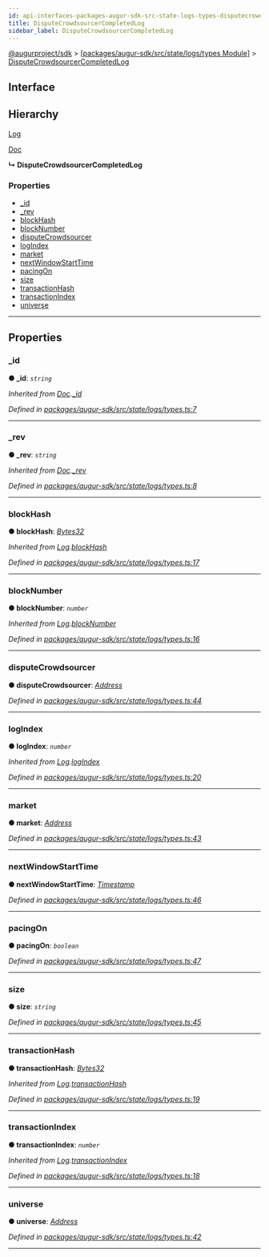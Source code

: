```yaml
---
id: api-interfaces-packages-augur-sdk-src-state-logs-types-disputecrowdsourcercompletedlog
title: DisputeCrowdsourcerCompletedLog
sidebar_label: DisputeCrowdsourcerCompletedLog
---
```


[@augurproject/sdk](api-readme.md) > [[packages/augur-sdk/src/state/logs/types Module]](api-modules-packages-augur-sdk-src-state-logs-types-module.md) > [DisputeCrowdsourcerCompletedLog](api-interfaces-packages-augur-sdk-src-state-logs-types-disputecrowdsourcercompletedlog.md)

## Interface

## Hierarchy

 [Log](api-interfaces-packages-augur-sdk-src-state-logs-types-log.md)

 [Doc](api-interfaces-packages-augur-sdk-src-state-logs-types-doc.md)

**↳ DisputeCrowdsourcerCompletedLog**

### Properties

* [_id](api-interfaces-packages-augur-sdk-src-state-logs-types-disputecrowdsourcercompletedlog.md#_id)
* [_rev](api-interfaces-packages-augur-sdk-src-state-logs-types-disputecrowdsourcercompletedlog.md#_rev)
* [blockHash](api-interfaces-packages-augur-sdk-src-state-logs-types-disputecrowdsourcercompletedlog.md#blockhash)
* [blockNumber](api-interfaces-packages-augur-sdk-src-state-logs-types-disputecrowdsourcercompletedlog.md#blocknumber)
* [disputeCrowdsourcer](api-interfaces-packages-augur-sdk-src-state-logs-types-disputecrowdsourcercompletedlog.md#disputecrowdsourcer)
* [logIndex](api-interfaces-packages-augur-sdk-src-state-logs-types-disputecrowdsourcercompletedlog.md#logindex)
* [market](api-interfaces-packages-augur-sdk-src-state-logs-types-disputecrowdsourcercompletedlog.md#market)
* [nextWindowStartTime](api-interfaces-packages-augur-sdk-src-state-logs-types-disputecrowdsourcercompletedlog.md#nextwindowstarttime)
* [pacingOn](api-interfaces-packages-augur-sdk-src-state-logs-types-disputecrowdsourcercompletedlog.md#pacingon)
* [size](api-interfaces-packages-augur-sdk-src-state-logs-types-disputecrowdsourcercompletedlog.md#size)
* [transactionHash](api-interfaces-packages-augur-sdk-src-state-logs-types-disputecrowdsourcercompletedlog.md#transactionhash)
* [transactionIndex](api-interfaces-packages-augur-sdk-src-state-logs-types-disputecrowdsourcercompletedlog.md#transactionindex)
* [universe](api-interfaces-packages-augur-sdk-src-state-logs-types-disputecrowdsourcercompletedlog.md#universe)

---

## Properties

<a id="_id"></a>

###  _id

**● _id**: *`string`*

*Inherited from [Doc](api-interfaces-packages-augur-sdk-src-state-logs-types-doc.md).[_id](api-interfaces-packages-augur-sdk-src-state-logs-types-doc.md#_id)*

*Defined in [packages/augur-sdk/src/state/logs/types.ts:7](https://github.com/AugurProject/augur/blob/b4365d6894/packages/augur-sdk/src/state/logs/types.ts#L7)*

___
<a id="_rev"></a>

###  _rev

**● _rev**: *`string`*

*Inherited from [Doc](api-interfaces-packages-augur-sdk-src-state-logs-types-doc.md).[_rev](api-interfaces-packages-augur-sdk-src-state-logs-types-doc.md#_rev)*

*Defined in [packages/augur-sdk/src/state/logs/types.ts:8](https://github.com/AugurProject/augur/blob/b4365d6894/packages/augur-sdk/src/state/logs/types.ts#L8)*

___
<a id="blockhash"></a>

###  blockHash

**● blockHash**: *[Bytes32](api-modules-packages-augur-sdk-src-state-logs-types-module.md#bytes32)*

*Inherited from [Log](api-interfaces-packages-augur-sdk-src-state-logs-types-log.md).[blockHash](api-interfaces-packages-augur-sdk-src-state-logs-types-log.md#blockhash)*

*Defined in [packages/augur-sdk/src/state/logs/types.ts:17](https://github.com/AugurProject/augur/blob/b4365d6894/packages/augur-sdk/src/state/logs/types.ts#L17)*

___
<a id="blocknumber"></a>

###  blockNumber

**● blockNumber**: *`number`*

*Inherited from [Log](api-interfaces-packages-augur-sdk-src-state-logs-types-log.md).[blockNumber](api-interfaces-packages-augur-sdk-src-state-logs-types-log.md#blocknumber)*

*Defined in [packages/augur-sdk/src/state/logs/types.ts:16](https://github.com/AugurProject/augur/blob/b4365d6894/packages/augur-sdk/src/state/logs/types.ts#L16)*

___
<a id="disputecrowdsourcer"></a>

###  disputeCrowdsourcer

**● disputeCrowdsourcer**: *[Address](api-modules-packages-augur-sdk-src-state-logs-types-module.md#address)*

*Defined in [packages/augur-sdk/src/state/logs/types.ts:44](https://github.com/AugurProject/augur/blob/b4365d6894/packages/augur-sdk/src/state/logs/types.ts#L44)*

___
<a id="logindex"></a>

###  logIndex

**● logIndex**: *`number`*

*Inherited from [Log](api-interfaces-packages-augur-sdk-src-state-logs-types-log.md).[logIndex](api-interfaces-packages-augur-sdk-src-state-logs-types-log.md#logindex)*

*Defined in [packages/augur-sdk/src/state/logs/types.ts:20](https://github.com/AugurProject/augur/blob/b4365d6894/packages/augur-sdk/src/state/logs/types.ts#L20)*

___
<a id="market"></a>

###  market

**● market**: *[Address](api-modules-packages-augur-sdk-src-state-logs-types-module.md#address)*

*Defined in [packages/augur-sdk/src/state/logs/types.ts:43](https://github.com/AugurProject/augur/blob/b4365d6894/packages/augur-sdk/src/state/logs/types.ts#L43)*

___
<a id="nextwindowstarttime"></a>

###  nextWindowStartTime

**● nextWindowStartTime**: *[Timestamp](api-modules-packages-augur-sdk-src-state-logs-types-module.md#timestamp)*

*Defined in [packages/augur-sdk/src/state/logs/types.ts:46](https://github.com/AugurProject/augur/blob/b4365d6894/packages/augur-sdk/src/state/logs/types.ts#L46)*

___
<a id="pacingon"></a>

###  pacingOn

**● pacingOn**: *`boolean`*

*Defined in [packages/augur-sdk/src/state/logs/types.ts:47](https://github.com/AugurProject/augur/blob/b4365d6894/packages/augur-sdk/src/state/logs/types.ts#L47)*

___
<a id="size"></a>

###  size

**● size**: *`string`*

*Defined in [packages/augur-sdk/src/state/logs/types.ts:45](https://github.com/AugurProject/augur/blob/b4365d6894/packages/augur-sdk/src/state/logs/types.ts#L45)*

___
<a id="transactionhash"></a>

###  transactionHash

**● transactionHash**: *[Bytes32](api-modules-packages-augur-sdk-src-state-logs-types-module.md#bytes32)*

*Inherited from [Log](api-interfaces-packages-augur-sdk-src-state-logs-types-log.md).[transactionHash](api-interfaces-packages-augur-sdk-src-state-logs-types-log.md#transactionhash)*

*Defined in [packages/augur-sdk/src/state/logs/types.ts:19](https://github.com/AugurProject/augur/blob/b4365d6894/packages/augur-sdk/src/state/logs/types.ts#L19)*

___
<a id="transactionindex"></a>

###  transactionIndex

**● transactionIndex**: *`number`*

*Inherited from [Log](api-interfaces-packages-augur-sdk-src-state-logs-types-log.md).[transactionIndex](api-interfaces-packages-augur-sdk-src-state-logs-types-log.md#transactionindex)*

*Defined in [packages/augur-sdk/src/state/logs/types.ts:18](https://github.com/AugurProject/augur/blob/b4365d6894/packages/augur-sdk/src/state/logs/types.ts#L18)*

___
<a id="universe"></a>

###  universe

**● universe**: *[Address](api-modules-packages-augur-sdk-src-state-logs-types-module.md#address)*

*Defined in [packages/augur-sdk/src/state/logs/types.ts:42](https://github.com/AugurProject/augur/blob/b4365d6894/packages/augur-sdk/src/state/logs/types.ts#L42)*

___

